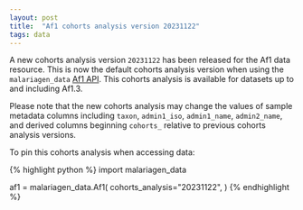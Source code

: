 ```yaml
---
layout: post
title:  "Af1 cohorts analysis version 20231122"
tags: data
---
```


A new cohorts analysis version `20231122` has been released for the
Af1 data resource. This is now the default cohorts analysis version
when using the `malariagen_data` [Af1
API](https://malariagen.github.io/malariagen-data-python/latest/Af1.html). This
cohorts analysis is available for datasets up to and including Af1.3.

Please note that the new cohorts analysis may change the values of
sample metadata columns including `taxon`, `admin1_iso`,
`admin1_name`, `admin2_name`, and derived columns beginning `cohorts_`
relative to previous cohorts analysis versions.

To pin this cohorts analysis when accessing data:

{% highlight python %}
import malariagen_data

af1 = malariagen_data.Af1(
    cohorts_analysis="20231122",
)
{% endhighlight %}
